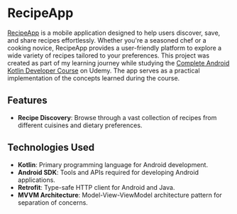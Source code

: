# RecipeApp

[RecipeApp](https://github.com/mjalal-uw/RecipeApp) is a mobile application designed to help users discover, save, and share recipes effortlessly. Whether you're a seasoned chef or a cooking novice, RecipeApp provides a user-friendly platform to explore a wide variety of recipes tailored to your preferences. This project was created as part of my learning journey while studying the [Complete Android Kotlin Developer Course](https://tcsglobal.udemy.com/course/android-kotlin-developer/learn/lecture/40772960#overview) on Udemy. The app serves as a practical implementation of the concepts learned during the course.


## Features

- **Recipe Discovery**: Browse through a vast collection of recipes from different cuisines and dietary preferences.

## Technologies Used

- **Kotlin**: Primary programming language for Android development.
- **Android SDK**: Tools and APIs required for developing Android applications.
- **Retrofit**: Type-safe HTTP client for Android and Java.
- **MVVM Architecture**: Model-View-ViewModel architecture pattern for separation of concerns.
